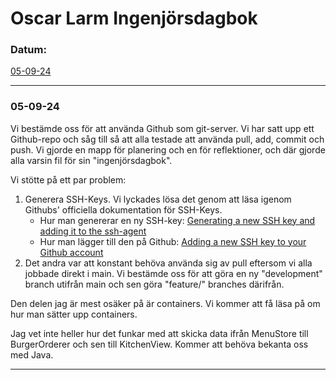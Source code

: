# Oscar Larm Ingenjörsdagbok

### Datum:
[05-09-24](#05-09-24)

---

### 05-09-24
Vi bestämde oss för att använda Github som git-server. Vi har satt upp ett Github-repo och såg till så att alla testade att använda pull, add, commit och push. Vi gjorde en mapp för planering och en för reflektioner, och där gjorde alla varsin fil för sin "ingenjörsdagbok".

Vi stötte på ett par problem:
1. Generera SSH-Keys. Vi lyckades lösa det genom att läsa igenom Githubs' officiella dokumentation för SSH-Keys.
	- Hur man genererar en ny SSH-key: [Generating a new SSH key and adding it to the ssh-agent](https://docs.github.com/en/authentication/connecting-to-github-with-ssh/generating-a-new-ssh-key-and-adding-it-to-the-ssh-agent)
	- Hur man lägger till den på Github: [Adding a new SSH key to your Github account](https://docs.github.com/en/authentication/connecting-to-github-with-ssh/adding-a-new-ssh-key-to-your-github-account)
2. Det andra var att konstant behöva använda sig av pull eftersom vi alla jobbade direkt i main. Vi bestämde oss för att göra en ny "development" branch utifrån main och sen göra "feature/" branches därifrån.

Den delen jag är mest osäker på är containers. Vi kommer att få läsa på om hur man sätter upp containers. 

Jag vet inte heller hur det funkar med att skicka data ifrån MenuStore till BurgerOrderer och sen till KitchenView. Kommer att behöva bekanta oss med Java.

---

